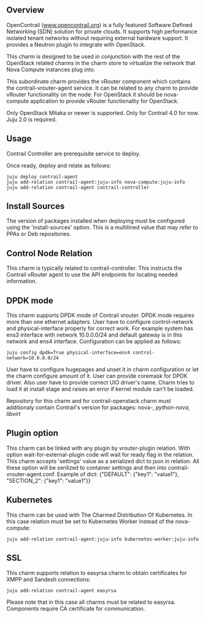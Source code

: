 Overview
--------

OpenContrail (www.opencontrail.org) is a fully featured Software Defined
Networking (SDN) solution for private clouds. It supports high performance
isolated tenant networks without requiring external hardware support. It
provides a Neutron plugin to integrate with OpenStack.

This charm is designed to be used in conjunction with the rest of the OpenStack
related charms in the charm store to virtualize the network that Nova Compute
instances plug into.

This subordinate charm provides the vRouter component which
contains the contrail-vrouter-agent service. It can be related to any charm
to provide vRouter functionality on the node. For OpenStack it should be
nova-compute application to provide vRouter functionality for OpenStack.

Only OpenStack Mitaka or newer is supported.
Only for Contrail 4.0 for now.
Juju 2.0 is required.

Usage
-----

Contrail Controller are prerequisite service to deploy.

Once ready, deploy and relate as follows:

    juju deploy contrail-agent
    juju add-relation contrail-agent:juju-info nova-compute:juju-info
    juju add-relation contrail-agent contrail-controller

Install Sources
---------------

The version of packages installed when deploying must be configured using the
'install-sources' option. This is a multilined value that may refer to PPAs or
Deb repositories.

Control Node Relation
---------------------

This charm is typically related to contrail-controller.
This instructs the Contrail vRouter agent to use the API endpoints for
locating needed information.

DPDK mode
---------

This charm supports DPDK mode of Contrail vrouter.
DPDK mode requires more than one ethernet adapters. User have to configure
control-network and physical-interface properly for correct work.
For example system has ens3 interface with network 10.0.0.0/24 and 
default gateway is in this network and ens4 interface.
Configuration can be applied as follows:

    juju config dpdk=True physical-interface=ens4 control-network=10.0.0.0/24

User have to configure hugepages and unset it in charm configuration
or let the charm configure amount of it.
User can provide coremask for DPDK driver.
Also user have to provide correct UIO driver's name. Charm tries to load
it at install stage and raises an error if kernel module can't be loaded.

Repository for this charm and for contrail-openstack charm must additionaly
contain Contrail's version for packages: nova-*, python-nova, libvirt*

Plugin option
-------------

This charm can be linked with any plugin by vrouter-plugin relation.
With option wait-for-external-plugin code will wait for ready flag in the relation.
This charm accepts 'settings' value as a serialized dict to json in relation.
All these option will be serilized to container settings and then
into contrail-vrouter-agent.conf.
Example of dict: {"DEFAULT": {"key1": "value1"}, "SECTION_2": {"key1": "value1"}}

Kubernetes
----------

This charm can be used with The Charmed Distribution Of Kubernetes.
In this case relation must be set to Kubernetes Worker instead of the nova-compute:

```
juju add-relation contrail-agent:juju-info kubernetes-worker:juju-info
```

SSL
---

This charm supports relation to easyrsa charm to obtain certificates for XMPP and Sandesh connections:

    juju add-relation contrail-agent easyrsa

Please note that in this case all charms must be related to easyrsa. Components require CA certificate for communication.
